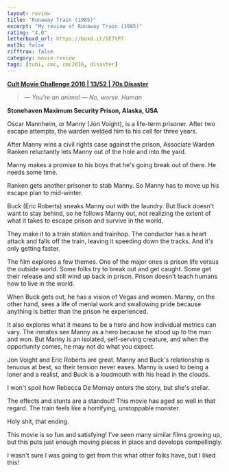 ```yaml
---
layout: review
title: "Runaway Train (1985)"
excerpt: "My review of Runaway Train (1985)"
rating: "4.0"
letterboxd_url: https://boxd.it/5E7tP7
mst3k: false
rifftrax: false
category: movie-review
tags: [tubi, cmc, cmc2016, disaster]
---
```


<b><a href="https://boxd.it/q7ygw/detail" target="_blank" rel="noopener">Cult Movie Challenge 2016 | 13/52 | 70s Disaster</a></b>

<blockquote><i>— You're an animal
</i><i>— No, worse. Human</i></blockquote><b>Stonehaven Maximum Security Prison, Alaska, USA</b>

Oscar Mannheim, or Manny (Jon Voight), is a life-term prisoner. After two escape attempts, the warden welded him to his cell for three years.

After Manny wins a civil rights case against the prison, Associate Warden Ranken reluctantly lets Manny out of the hole and into the yard.

Manny makes a promise to his boys that he's going break out of there. He needs some time.

Ranken gets another prisoner to stab Manny. So Manny has to move up his escape plan to mid-winter.

Buck (Eric Roberts) sneaks Manny out with the laundry. But Buck doesn't want to stay behind, so he follows Manny out, not realizing the extent of what it takes to escape prison and survive in the world.

They make it to a train station and trainhop. The conductor has a heart attack and falls off the train, leaving it speeding down the tracks. And it's only getting faster.

The film explores a few themes. One of the major ones is prison life versus the outside world. Some folks try to break out and get caught. Some get their release and still wind up back in prison. Prison doesn't teach humans how to live in the world.

When Buck gets out, he has a vision of Vegas and women. Manny, on the other hand, sees a life of menial work and swallowing pride because anything is better than the prison he experienced.

It also explores what it means to be a hero and how individual metrics can vary. The inmates see Manny as a hero because he stood up to the man and won. But Manny is an isolated, self-serving creature, and when the opportunity comes, he may not do what you expect.

Jon Voight and Eric Roberts are great. Manny and Buck's relationship is tenuous at best, so their tension never eases. Manny is used to being a loner and a realist, and Buck is a loudmouth with his head in the clouds.

I won't spoil how Rebecca De Mornay enters the story, but she's stellar.

The effects and stunts are a standout! This movie has aged so well in that regard. The train feels like a horrifying, unstoppable monster.

Holy shit, that ending.

This movie is so fun and satisfying! I've seen many similar films growing up, but this puts just enough moving pieces in place and develops compellingly.

I wasn't sure I was going to get from this what other folks have, but I liked this!
